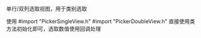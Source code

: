 单行/双列选取视图，用于类别选取

使用
#import "PickerSingleView.h"
#import "PickerDoubleView.h"
直接使用类方法初始化即可，选取数值使用回调处理
